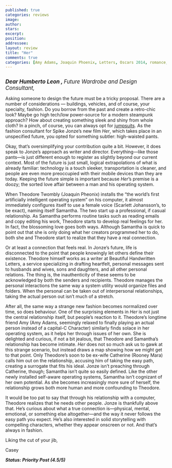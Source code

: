 ```yaml
---
published: true
categories: reviews
image:
author: 
stars: 
excerpt: 
position: 
addressee: 
layout: review
title: "Her"
comments: true
categories: [Amy Adams, Joaquin Phoenix, Letters, Oscars 2014, romance, Scarlett Johansson, science fiction, Spike Jonze]
---
```

<div><p><span class="full-image-block ssNonEditable"><span><a href="/letters/2014/1/14/her.html"><img src="http://static.squarespace.com/static/5005f6bcc4aa41161b33e89e/5329cf1fe4b07c068ebf74de/5329cf1fe4b07c068ebf793a/1389732734088/her.jpg" alt="" /></a></span></span></p>
<p><span style="font-size:120%;"><strong><em>Dear Humberto Leon , </em></strong><em>Future Wardrobe and Design Consultant,</em></span></p>
<p>Asking someone to design the future must be a tricky proposal. There are a number of considerations &mdash; buildings, vehicles, and of course, your specialty, fashion. Do you borrow from the past and create a retro-chic look? Maybe go high tech/low power-source for a modern steampunk approach? How about creating something sleek and shiny from whole cloth? In a pinch, of course, you can always opt for <a href="http://images.amcnetworks.com/blogs.amctv.com/wp-content/uploads/2009/04/Logans_Run_560x330_MSDLORU_EC004_H.jpg">jumpsuits</a>. As the fashion consultant for Spike Jonze&rsquo;s new film <em>Her</em>, which takes place in an unspecified future, you opted for something subtler: high-waisted pants.</p>
<p>Okay, that&rsquo;s oversimplifying your contribution quite a bit. However, it does speak to Jonze&rsquo;s approach as writer and director. Everything&mdash;like those pants&mdash;is just different enough to register as slightly beyond our current context. Most of the future is just small, logical extrapolations of what is already familiar: technology is a touch sleeker, transportation is cleaner, and people are even more preoccupied with their mobile devices than they are today. Keeping the future simple is important because <em>Her</em>&rsquo;s premise is a doozy; the sorted love affair between a man and his operating system.</p>
<p>When Theodore Twombly (Joaquin Pheonix) installs the &ldquo;the world&rsquo;s first artificially intelligent operating system&rdquo; on his computer, it almost immediately configures itself to use a female voice (Scarlett Johansson&rsquo;s, to be exact), naming itself Samantha. The two start up a professional, if casual relationship. As Samantha performs routine tasks such as reading emails and copy editing his work, Theodore starts to develop real feelings for her. In fact, the blossoming love goes both ways. Although Samantha is quick to point out that she is only doing what her creators programmed her to do, both she and Theodore start to realize that they have a real connection.</p>
<p>Or at least a connection that feels real. In Jonze&rsquo;s future, life is disconnected to the point that people knowingly let others define their existence. Theodore himself works as a writer at Beautiful Handwritten Letters, a service specializing in drafting heartfelt, personal messages sent to husbands and wives, sons and daughters, and all other personal relations. The thing is, the inauthenticity of these seems to be acknowledged by both the senders and recipients. Theodore manages the personal interactions the same way a system utility would organize files and folders. When the personal can be taken out of interpersonal relationships, taking the actual person out isn&rsquo;t much of a stretch.</p>
<p>After all, the same way a strange new fashion becomes normalized over time, so does behaviour. One of the surprising elements in <em>Her</em> is not just the central relationship itself, but people&rsquo;s reaction to it. Theodore&rsquo;s longtime friend Amy (Amy Adams, seemingly relaxed to finally playing an actual person instead of a capital-C Character) similarly finds solace in her operating system, as it helps her through issues of her own. She is delighted and curious, if not a bit jealous, that Theodore and Samantha&rsquo;s relationship has become intimate. <em>Her</em> does not so much ask us to gawk at this strange scenario, but instead draws a map showing how we might get to that point. Only Theodore&rsquo;s soon to be ex-wife Catherine (Rooney Mara) calls him out on the relationship, accusing him of taking the easy path, creating a surrogate that fits his ideal. Jonze isn&rsquo;t preaching through Catherine, though; Samantha isn&rsquo;t quite so easily defined. Like the other newly installed self-aware operating systems, Samantha isn&rsquo;t cognizant of her own potential. As she becomes increasingly more sure of herself, the relationship grows both more human and more confounding to Theodore.</p>
<p>It would be too pat to say that through his relationship with a computer, Theodore realizes that he needs other people. Jonze is thankfully above that. He&rsquo;s curious about what a true connection is&mdash;physical, mental, emotional, or something else altogether&mdash;and the way it never follows the easy path you expect. He&rsquo;s also interested in solid storytelling with compelling characters, whether they appear onscreen or not. And that&rsquo;s always in fashion.</p>
<p>Liking the cut of your jib,</p>
<p>Casey</p>
<p><strong><em>Status: Priority Post (4.5/5)</em></strong></p></div>
